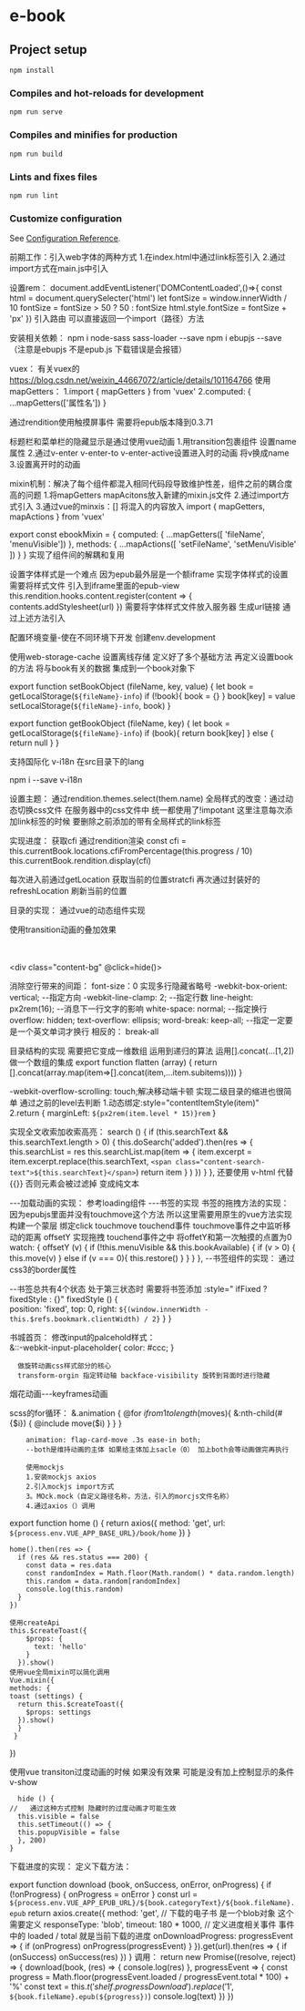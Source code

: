 # e-book

## Project setup
```
npm install
```

### Compiles and hot-reloads for development
```
npm run serve
```

### Compiles and minifies for production
```
npm run build
```

### Lints and fixes files
```
npm run lint
```

### Customize configuration
See [Configuration Reference](https://cli.vuejs.org/config/).

前期工作：引入web字体的两种方式 
1.在index.html中通过link标签引入 
2.通过import方式在main.js中引入

设置rem：
document.addEventListener('DOMContentLoaded',()=>{
    const html = document.querySelecter('html')
    let fontSize = window.innerWidth / 10
    fontSize = fontSize > 50 ? 50 : fontSize 
    html.style.fontSize = fontSize + 'px' 
})
引入路由 可以直接返回一个import（路径）方法

安装相关依赖：
npm i node-sass sass-loader --save
npm i ebupjs --save （注意是ebupjs 不是epub.js 下载错误是会报错）

vuex：
有关vuex的 https://blog.csdn.net/weixin_44667072/article/details/101164766
使用mapGetters：
1.import { mapGetters } from 'vuex'
2.computed: {
    ...mapGetters(['属性名'])
}

通过rendition使用触摸屏事件 需要将epub版本降到0.3.71

标题栏和菜单栏的隐藏显示是通过使用vue动画
1.用transition包裹组件 设置name属性
2.通过v-enter v-enter-to v-enter-active设置进入时的动画 将v换成name
3.设置离开时的动画

mixin机制：解决了每个组件都混入相同代码段导致维护性差，组件之前的耦合度高的问题
1.将mapGetters mapAcitons放入新建的mixin.js文件
2.通过import方式引入
3.通过vue的minxis：[] 将混入的内容放入
import { mapGetters, mapActions } from 'vuex'

export const ebookMixin = {
  computed: {
    ...mapGetters([
      'fileName',
      'menuVisible'])
  },
  methods: {
    ...mapActions([
      'setFileName',
      'setMenuVisible'
    ])
  }
}
实现了组件间的解耦和复用

设置字体样式是一个难点 因为epub最外层是一个额iframe 实现字体样式的设置
需要将样式文件 引入到iframe里面的epub-view
      this.rendition.hooks.content.register(content => {
        contents.addStylesheet(url)
      })
需要将字体样式文件放入服务器 生成url链接 通过上述方法引入

配置环境变量-使在不同环境下开发 创建env.development

使用web-storage-cache 设置离线存储
定义好了多个基础方法 再定义设置book的方法 将与book有关的数据 集成到一个book对象下 

export function setBookObject (fileName, key, value) {
  let book = getLocalStorage(`${fileName}-info`)
  if (!book){
    book = {}
  }
  book[key] = value
  setLocalStorage(`${fileName}-info`, book)
}

export function getBookObject (fileName, key) {
  let book = getLocalStorage(`${fileName}-info`)
  if (book){
    return book[key]
  } else {
    return null
  }
}

支持国际化 v-i18n 在src目录下的lang

npm i --save v-i18n

设置主题：
通过rendition.themes.select(them.name)
全局样式的改变：通过动态切换css文件 在服务器中的css文件中 统一都使用了!impotant
这里注意每次添加link标签的时候 要删除之前添加的带有全局样式的link标签

实现进度：
获取cfi 通过rendition渲染
      const cfi = this.currentBook.locations.cfiFromPercentage(this.progress / 10)
      this.currentBook.rendition.display(cfi)

每次进入前通过getLocation 获取当前的位置stratcfi
再次通过封装好的refreshLocation 刷新当前的位置

目录的实现： 通过vue的动态组件实现
<component :is="component"></component>

使用transition动画的叠加效果
  <transition name="fade">
    <div class="slide-content-wrapper" v-show=" menuVisible && settingVisible === 3">
      <transition name="slide-right" >
        <div class="content" v-if="settingVisible === 3">
          <div class="content-page-wrapper">
            <div class="content-page"></div>  
            <div class="content-page-tab"></div>
          </div>  
        </div>
      </transition>
      <div class="content-bg" @click=hide()></div>
    </div>
  </transition>  

消除空行带来的间距： font-size：0
实现多行隐藏省略号
        -webkit-box-orient: vertical; --指定方向
        -webkit-line-clamp: 2; --指定行数
        line-height: px2rem(16); --消息下一行文字的影响
        white-space: normal; --指定换行
        overflow: hidden; 
        text-overflow: ellipsis;
        word-break: keep-all; --指定一定要是一个英文单词才换行 相反的： break-all

目录结构的实现 需要把它变成一维数组
运用到递归的算法 运用[].concat(...[1,2]) 做一个数组的集成
export function flatten (array) {
  return   [].concat(array.map(item=>[].concat(item,...item.subitems))))
}

 -webkit-overflow-scrolling: touch;解决移动端卡顿
 实现二级目录的缩进也很简单 通过之前的level去判断
 1.动态绑定:style="contentItemStyle(item)"     
 2.return {
        marginLeft: `${px2rem(item.level * 15)}rem`
      }

实现全文收索加收索高亮：
 search () {
      if (this.searchText && this.searchText.length > 0) {
        this.doSearch('added').then(res => {
          this.searchList = res
          this.searchList.map(item => { 
            item.excerpt = item.excerpt.replace(this.searchText, 
          `<span class="content-search-text">${this.searchText}</span>`)
            return item 
          }
          )
        })
      }
    },
还要使用 v-html 代替 {{}} 否则元素会被过滤掉 变成纯文本

---加载动画的实现： 参考loading组件
---书签的实现
  书签的拖拽方法的实现： 因为epubjs里面并没有touchmove这个方法 所以这里需要用原生的vue方法实现
  构建一个蒙层 绑定click touchmove touchend事件
  touchmove事件之中监听移动的距离 offsetY 实现拖拽
  touchend事件之中 将offetY和第一次触摸的点置为0
    watch: {
    offsetY (v) {
      if (!this.menuVisible && this.bookAvailable) {
        if (v > 0) {
          this.move(v)
        } else if (v === 0){
          this.restore()
        }
      }
    }
  },
  --书签组件的实现： 通过css3的border属性

  --书签总共有4个状态
    处于第三状态时 需要将书签添加
    :style=" ifFixed ? fixedStyle : {}"
        fixedStyle () {  
        position: 'fixed',
        top: 0,
        right: `${(window.innerWidth - this.$refs.bookmark.clientWidth) / 2}`
      }
    }

书城首页：
修改input的palcehold样式：       
      &::-webkit-input-placeholder{
        color: #ccc;
      }

      做旋转动画css样式部分的核心
      transform-orgin 指定转动轴 backface-visibility 旋转到背面时进行隐藏

烟花动画---keyframes动画

scss的for循环：      &.animation {
          @for $i from 1 to length($moves){
            &:nth-child(#{$i}) {
              @include move($i)
            }
          }
        }

        animation: flap-card-move .3s ease-in both;
        --both是维持动画的主体 如果给主体加上sacle（0） 加上both会等动画做完再执行

        使用mockjs
        1.安装mockjs axios
        2.引入mockjs import方式
        3。MOck.mock（自定义路径名称，方法，引入的morcjs文件名称）
        4.通过axios（）调用
    
export function home () {
  return axios({
    method: 'get',
    url: `${process.env.VUE_APP_BASE_URL}/book/home`
  })
}


    home().then(res => {
      if (res && res.status === 200) {
        const data = res.data
        const randomIndex = Math.floor(Math.random() * data.random.length)
        this.random = data.random[randomIndex]
        console.log(this.random)
      }
    })

    使用createApi       
    this.$createToast({
        $props: {
          text: 'hello'
        }
      }).show()
    使用vue全局mixin可以简化调用
    Vue.mixin({
    methods: {
    toast (settings) {
      return this.$createToast({
        $props: settings
      }).show()
      }
     }
  })

  使用vue transiton过度动画的时候 如果没有效果 可能是没有加上控制显示的条件
  v-show

      hide () {
    //   通过这种方式控制 隐藏时的过度动画才可能生效
      this.visible = false
      this.setTimeout(() => {
      this.popupVisible = false   
      }, 200)
    }

  下载进度的实现：
  定义下载方法：

export function download (book, onSuccess, onError, onProgress) {
  if (!onProgress) {
    onProgress = onError
  }
  const url = `${process.env.VUE_APP_EPUB_URL}/${book.categoryText}/${book.fileName}.epub`
  return axios.create({
    method: 'get',
    // 下载的电子书 是一个blob对象 这个需要定义
    responseType: 'blob',
    timeout: 180 * 1000,
    // 定义进度相关事件 事件中的 loaded / total 就是当前下载的进度
    onDownloadProgress: progressEvent => {
      if (onProgress) onProgress(progressEvent)
    }
  }).get(url).then(res => {
    if (onSuccess) onSuccess(res)
  })
}
   调用：
      return new Promise((resolve, reject) => {
        download(book, (res) => {
          console.log(res)
        }, progressEvent => {
          const progress = Math.floor(progressEvent.loaded / progressEvent.total * 100) + '%'
          const text = this.$t('shelf.progressDownload')
            .replace('$1', `${book.fileName}.epub(${progress})`)
          console.log(text)
        })
      })